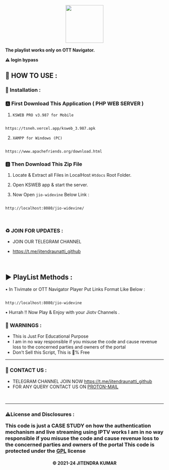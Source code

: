 
<p align='center'><img src="https://castlabs.com/wp-content/uploads/widevine-logo.svg" width="120" ></p>

**The playlist works only on OTT Navigator.**


 **⚠️ login bypass** 

<h2>🍁 HOW TO USE : </h2>

### 🔐 Installation :

### 🅰️ First Download This Application ( PHP WEB SERVER )

1. `KSWEB PRO v3.987 for Mobile`

```

https://tsneh.vercel.app/ksweb_3.987.apk

```

2. `XAMPP for Windows (PC)`

```

https://www.apachefriends.org/download.html

```

### 🅱️ Then Download This Zip File


1. Locate & Extract all Files in LocalHost `Htdocs` Root Folder. </br>

2. Open KSWEB app & start the server. </br>

3. Now Open `jio-widevine` Below Link :

```

http://localhost:8080/jio-widevine/

```





</br>

<h3>♻️ JOIN FOR UPDATES :</h3>

- JOIN OUR TELEGRAM CHANNEL

- https://t.me/jitendraunatti_github

</br>



## ▶️ PlayList Methods :

• In Tivimate or OTT Navigator Player Put Links Format Like Below :

```

http://localhost:8080/jio-widevine

```

• Hurrah !! Now Play & Enjoy with your Jiotv Channels .

<h3>🚸 WARNINGS :</h3>

- This is Just For Educational Purpose
- I am in no way responsible if you misuse the code and cause revenue loss to the concerned parties and owners of the portal
- Don't Sell this Script, This is 💯% Free
<hr>

<h3>🤗 CONTACT US : </h3>

- TELEGRAM CHANNEL  JOIN NOW https://t.me/jitendraunatti_github
- FOR ANY QUERY CONTACT US ON [PROTON-MAIL](mailto:jitendraunatti@pm.me)

</br>
<hr>

<h3> ⚠️License and Disclosures : </hr>

This code is just a CASE STUDY on how the authentication mechanism and live streaming using IPTV works I am in no way responsible if you misuse the code and cause revenue loss to the concerned parties and owners of the portal
This code is protected under the [GPL](https://github.com/Jitendraunatti/STALKER-PORTAL/blob/main/LICENSE) license


<h4 align='center'>© 2021-24 JITENDRA KUMAR</h4>

<!-- DO NOT REMOVE THIS CREDIT -->
<!-- © 2023-24 jitendra kumar -->
